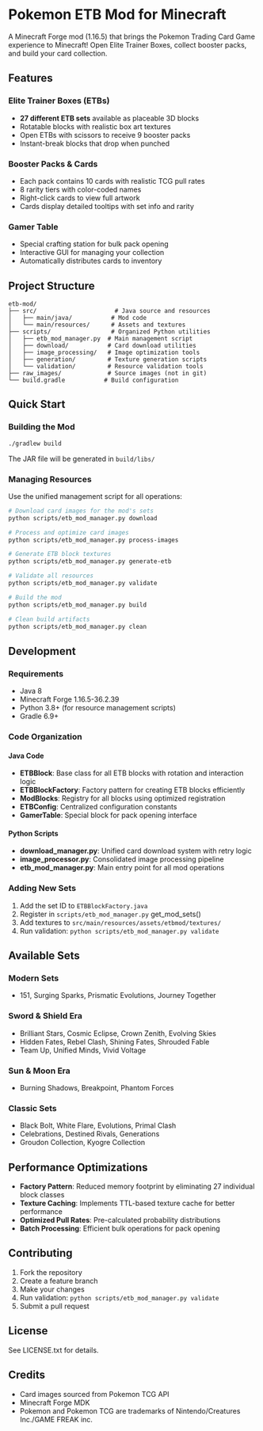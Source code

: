 # Pokemon ETB Mod for Minecraft

A Minecraft Forge mod (1.16.5) that brings the Pokemon Trading Card Game experience to Minecraft! Open Elite Trainer Boxes, collect booster packs, and build your card collection.

## Features

### Elite Trainer Boxes (ETBs)
- **27 different ETB sets** available as placeable 3D blocks
- Rotatable blocks with realistic box art textures
- Open ETBs with scissors to receive 9 booster packs
- Instant-break blocks that drop when punched

### Booster Packs & Cards
- Each pack contains 10 cards with realistic TCG pull rates
- 8 rarity tiers with color-coded names
- Right-click cards to view full artwork
- Cards display detailed tooltips with set info and rarity

### Gamer Table
- Special crafting station for bulk pack opening
- Interactive GUI for managing your collection
- Automatically distributes cards to inventory

## Project Structure

```
etb-mod/
├── src/                      # Java source and resources
│   ├── main/java/           # Mod code
│   └── main/resources/      # Assets and textures
├── scripts/                 # Organized Python utilities
│   ├── etb_mod_manager.py  # Main management script
│   ├── download/           # Card download utilities
│   ├── image_processing/   # Image optimization tools
│   ├── generation/         # Texture generation scripts
│   └── validation/         # Resource validation tools
├── raw_images/             # Source images (not in git)
└── build.gradle           # Build configuration
```

## Quick Start

### Building the Mod

```bash
./gradlew build
```

The JAR file will be generated in `build/libs/`

### Managing Resources

Use the unified management script for all operations:

```bash
# Download card images for the mod's sets
python scripts/etb_mod_manager.py download

# Process and optimize card images
python scripts/etb_mod_manager.py process-images

# Generate ETB block textures
python scripts/etb_mod_manager.py generate-etb

# Validate all resources
python scripts/etb_mod_manager.py validate

# Build the mod
python scripts/etb_mod_manager.py build

# Clean build artifacts
python scripts/etb_mod_manager.py clean
```

## Development

### Requirements
- Java 8
- Minecraft Forge 1.16.5-36.2.39
- Python 3.8+ (for resource management scripts)
- Gradle 6.9+

### Code Organization

#### Java Code
- **ETBBlock**: Base class for all ETB blocks with rotation and interaction logic
- **ETBBlockFactory**: Factory pattern for creating ETB blocks efficiently
- **ModBlocks**: Registry for all blocks using optimized registration
- **ETBConfig**: Centralized configuration constants
- **GamerTable**: Special block for pack opening interface

#### Python Scripts
- **download_manager.py**: Unified card download system with retry logic
- **image_processor.py**: Consolidated image processing pipeline
- **etb_mod_manager.py**: Main entry point for all mod operations

### Adding New Sets

1. Add the set ID to `ETBBlockFactory.java`
2. Register in `scripts/etb_mod_manager.py` get_mod_sets()
3. Add textures to `src/main/resources/assets/etbmod/textures/`
4. Run validation: `python scripts/etb_mod_manager.py validate`

## Available Sets

### Modern Sets
- 151, Surging Sparks, Prismatic Evolutions, Journey Together

### Sword & Shield Era
- Brilliant Stars, Cosmic Eclipse, Crown Zenith, Evolving Skies
- Hidden Fates, Rebel Clash, Shining Fates, Shrouded Fable
- Team Up, Unified Minds, Vivid Voltage

### Sun & Moon Era
- Burning Shadows, Breakpoint, Phantom Forces

### Classic Sets
- Black Bolt, White Flare, Evolutions, Primal Clash
- Celebrations, Destined Rivals, Generations
- Groudon Collection, Kyogre Collection

## Performance Optimizations

- **Factory Pattern**: Reduced memory footprint by eliminating 27 individual block classes
- **Texture Caching**: Implements TTL-based texture cache for better performance
- **Optimized Pull Rates**: Pre-calculated probability distributions
- **Batch Processing**: Efficient bulk operations for pack opening

## Contributing

1. Fork the repository
2. Create a feature branch
3. Make your changes
4. Run validation: `python scripts/etb_mod_manager.py validate`
5. Submit a pull request

## License

See LICENSE.txt for details.

## Credits

- Card images sourced from Pokemon TCG API
- Minecraft Forge MDK
- Pokemon and Pokemon TCG are trademarks of Nintendo/Creatures Inc./GAME FREAK inc.